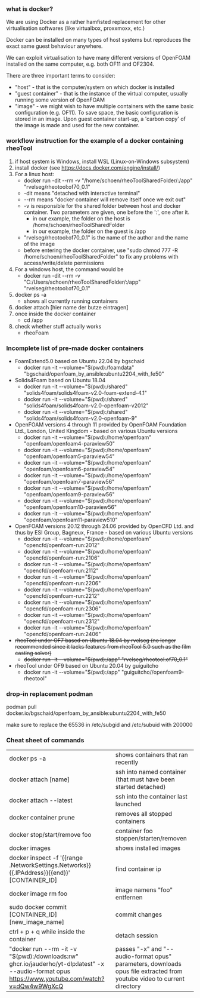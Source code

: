 ### what is docker? ###
We are using Docker as a rather hamfisted replacement for other virtualisation softwares (like virtualbox, proxxmoxx, etc.)

Docker can be installed on many types of host systems but reproduces the exact same guest behaviour anywhere.

We can exploit virtualisation to have many different versions of OpenFOAM installed on the same computer, e.g. both OF11 and OF2304.

There are three important terms to consider:
* "host" - that is the computer/system on which docker is installed
* "guest container" - that is the instance of the virtual computer, usually running some version of OpenFOAM
* "image" - we might wish to have multiple containers with the same basic configuration (e.g. OF11). To save space, the basic configuration is stored in an image. Upon guest container start-up, a 'carbon copy' of the image is made and used for the new container.

### workflow instruction for the example of a docker containing rheoTool ###

1. if host system is Windows, install WSL (Linux-on-Windows subsystem)
2. install docker (see <https://docs.docker.com/engine/install/>)
3. For a linux host:
   * docker run -dit --rm -v "/home/schoen/rheoToolSharedFolder/:/app" "rvelseg/rheotool:of70_0.1" 
   * \-dit means "detached with interactive terminal"
   * \--rm means "docker container will remove itself once we exit out"
   * \-v is responsible for the shared folder between host and docker container. Two parameters are given, one before the ':', one after it.
     * in our example, the folder on the host is /home/schoen/rheoToolSharedFolder
     * in our example, the folder on the guest is /app
   * "rvelseg/rheotool:of70_0.1" is the name of the author and the name of the image 
   * before entering the docker container, use "sudo chmod 777 -R /home/schoen/rheoToolSharedFolder" to fix any problems with access/write/delete permissions
4. For a windows host, the command would be
     * docker run -dit --rm -v "C:/Users/schoen/rheoToolSharedFolder/:/app" "rvelseg/rheotool:of70_0.1"
5. docker ps -a
   * shows all currently running containers
6. docker attach [hier name der butze eintragen]
7. once inside the docker container
   * cd /app
8. check whether stuff actually works
   * rheoFoam
  
### Incomplete list of pre-made docker containers ###

* FoamExtend5.0 based on Ubuntu 22.04 by bgschaid
	* docker run -it --volume="$(pwd):/foamdata"   "bgschaid/openfoam_by_ansible:ubuntu2204_with_fe50"
* Solids4Foam based on Ubuntu 18.04
	* docker run -it --volume="$(pwd):/shared"  "solids4foam/solids4foam-v2.0-foam-extend-4.1"
	* docker run -it --volume="$(pwd):/shared"  "solids4foam/solids4foam-v2.0-openfoam-v2012"
	* docker run -it --volume="$(pwd):/shared"  "solids4foam/solids4foam-v2.0-openfoam-9"
* OpenFOAM versions 4 through 11 provided by OpenFOAM Foundation Ltd., London, United Kingdom - based on various Ubuntu versions
	* docker run -it --volume="$(pwd):/home/openfoam" "openfoam/openfoam4-paraview50"
	* docker run -it --volume="$(pwd):/home/openfoam" "openfoam/openfoam5-paraview54"
	* docker run -it --volume="$(pwd):/home/openfoam" "openfoam/openfoam6-paraview54"
	* docker run -it --volume="$(pwd):/home/openfoam" "openfoam/openfoam7-paraview56"
	* docker run -it --volume="$(pwd):/home/openfoam" "openfoam/openfoam9-paraview56"
	* docker run -it --volume="$(pwd):/home/openfoam" "openfoam/openfoam10-paraview56"
	* docker run -it --volume="$(pwd):/home/openfoam" "openfoam/openfoam11-paraview510"	
* OpenFOAM versions 20.12 through 24.06 provided by OpenCFD Ltd. and thus by ESI Group, Bagneux, France - based on various Ubuntu versions
	* docker run -it --volume="$(pwd):/home/openfoam" "opencfd/openfoam-run:2012"
	* docker run -it --volume="$(pwd):/home/openfoam" "opencfd/openfoam-run:2106"
	* docker run -it --volume="$(pwd):/home/openfoam" "opencfd/openfoam-run:2112"
	* docker run -it --volume="$(pwd):/home/openfoam" "opencfd/openfoam-run:2206"
	* docker run -it --volume="$(pwd):/home/openfoam" "opencfd/openfoam-run:2212"
	* docker run -it --volume="$(pwd):/home/openfoam" "opencfd/openfoam-run:2306"
	* docker run -it --volume="$(pwd):/home/openfoam" "opencfd/openfoam-run:2312"
	* docker run -it --volume="$(pwd):/home/openfoam" "opencfd/openfoam-run:2406"
* ~~rheoTool under OF7 based on Ubuntu 18.04 by rvelseg (no longer recommended since it lacks features from rheoTool 5.0 such as the film casting solver)~~
	* ~~docker run -it --volume="$(pwd):/app" "rvelseg/rheotool:of70_0.1"~~
 * rheoTool under OF9 based on Ubuntu 20.04 by guiguitcho
	* docker run -it --volume="$(pwd):/app" "guiguitcho//openfoam9-rheotool"

### drop-in replacement podman

podman pull docker.io/bgschaid/openfoam_by_ansible:ubuntu2204_with_fe50

make sure to replace the 65536 in /etc/subgid and /etc/subuid with 200000

### Cheat sheet of commands
 
|  |  |
|--|--|
| docker ps -a | shows containers that ran recently |
| docker attach [name] | ssh into named container (that must have been started detached) |
| docker attach --latest | ssh into the container last launched |
| docker container prune | removes all stopped containers |
| docker stop/start/remove foo | container foo stoppen/starten/removen |
| docker images | shows installed images |
| docker inspect -f '{{range .NetworkSettings.Networks}}{{.IPAddress}}{{end}}' [CONTAINER_ID] | find container ip |
| docker image rm foo | image namens "foo" entfernen |
| sudo docker commit [CONTAINER_ID] [new_image_name] | commit changes |
| ctrl + p + q while inside the container | detach session |
| "docker run --rm -it -v "$(pwd):/downloads:rw" ghcr.io/jauderho/yt-dlp:latest" -x --audio-format opus https://www.youtube.com/watch?v=dQw4w9WgXcQ | passes "-x"  and "--audio-format opus" parameters, downloads opus file extracted from youtube video to current directory |


